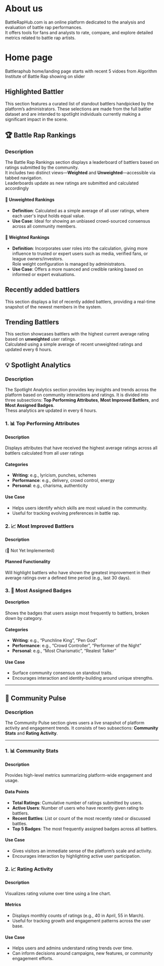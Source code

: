 # About us

BattleRapHub.com is an online platform dedicated to the analysis and evaluation of battle rap performances. <br/> It offers tools for fans and analysts to rate, compare, and explore detailed metrics related to battle rap artists.


# Home page

Battleraphub home/landing page starts with recent 5 vidoes from Algorithm Institute of Battle Rap showing on slider

## Highlighted Battler

This section features a curated list of standout battlers handpicked by the platform’s administrators. These selections are made from the full battler dataset and are intended to spotlight individuals currently making a significant impact in the scene.

## 🏆 Battle Rap Rankings

### Description
The Battle Rap Rankings section displays a leaderboard of battlers based on ratings submitted by the community. <br /> It includes two distinct views—**Weighted** and **Unweighted**—accessible via tabbed navigation. <br/>
Leaderboards update as new ratings are submitted and calculated accordingly

#### 🔹 Unweighted Rankings
- **Definition**: Calculated as a simple average of all user ratings, where each user's input holds equal value.
- **Use Case**: Ideal for showing an unbiased crowd-sourced consensus across all community members.

#### 🔸 Weighted Rankings
- **Definition**: Incorporates user roles into the calculation, giving more influence to trusted or expert users such as media, verified fans, or league owners/investors. <br />
Role weight configuration is managed by administrators.
- **Use Case**: Offers a more nuanced and credible ranking based on informed or expert evaluations.

## Recently added battlers

This section displays a list of recently added battlers, providing a real-time snapshot of the newest members in the system.

## Trending Battlers

This section showcases battlers with the highest current average rating based on **unweighted** user ratings. <br/>
Calculated using a simple average of recent unweighted ratings and updated every 6 hours.


## 💡 Spotlight Analytics

### Description
The Spotlight Analytics section provides key insights and trends across the platform based on community interactions and ratings. It is divided into three subsections: **Top Performing Attributes**, **Most Improved Battlers**, and **Most Assigned Badges**.
<br />
Thess analytics are updated in every 6 hours.

### 1. 📊 Top Performing Attributes

#### Description
Displays attributes that have received the highest average ratings across all battlers calculated from all user ratings

#### Categories
- **Writing**: e.g., lyricism, punches, schemes
- **Performance**: e.g., delivery, crowd control, energy
- **Personal**: e.g., charisma, authenticity

#### Use Case
- Helps users identify which skills are most valued in the community.
- Useful for tracking evolving preferences in battle rap.

### 2. 📈 Most Improved Battlers

#### Description
(🚧 Not Yet Implemented)

#### Planned Functionality
Will highlight battlers who have shown the greatest improvement in their average ratings over a defined time period (e.g., last 30 days).

### 3. 🏅 Most Assigned Badges

#### Description
Shows the badges that users assign most frequently to battlers, broken down by category.

#### Categories
- **Writing**: e.g., “Punchline King”, “Pen God”
- **Performance**: e.g., “Crowd Controller”, “Performer of the Night”
- **Personal**: e.g., “Most Charismatic”, “Realest Talker”

#### Use Case
- Surface community consensus on standout traits.
- Encourages interaction and identity-building around unique strengths.

---

## 📣 Community Pulse

### Description
The Community Pulse section gives users a live snapshot of platform activity and engagement trends. It consists of two subsections: **Community Stats** and **Rating Activity**.

---

### 1. 📊 Community Stats

#### Description
Provides high-level metrics summarizing platform-wide engagement and usage.

#### Data Points
- **Total Ratings**: Cumulative number of ratings submitted by users.
- **Active Users**: Number of users who have recently given rating to battlers.
- **Recent Battles**: List or count of the most recently rated or discussed battles.
- **Top 5 Badges**: The most frequently assigned badges across all battlers.

#### Use Case
- Gives visitors an immediate sense of the platform’s scale and activity.
- Encourages interaction by highlighting active user participation.


### 2. 📈 Rating Activity

#### Description
Visualizes rating volume over time using a line chart.

#### Metrics
- Displays monthly counts of ratings (e.g., 40 in April, 55 in March).
- Useful for tracking growth and engagement patterns across the user base.

#### Use Case
- Helps users and admins understand rating trends over time.
- Can inform decisions around campaigns, new features, or community engagement efforts.

